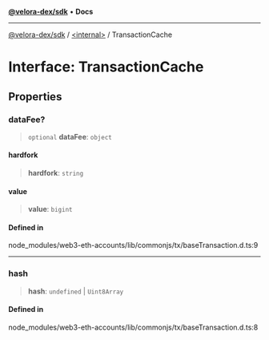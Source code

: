 [**@velora-dex/sdk**](../../README.md) • **Docs**

***

[@velora-dex/sdk](../../globals.md) / [\<internal\>](../README.md) / TransactionCache

# Interface: TransactionCache

## Properties

### dataFee?

> `optional` **dataFee**: `object`

#### hardfork

> **hardfork**: `string`

#### value

> **value**: `bigint`

#### Defined in

node\_modules/web3-eth-accounts/lib/commonjs/tx/baseTransaction.d.ts:9

***

### hash

> **hash**: `undefined` \| `Uint8Array`

#### Defined in

node\_modules/web3-eth-accounts/lib/commonjs/tx/baseTransaction.d.ts:8
